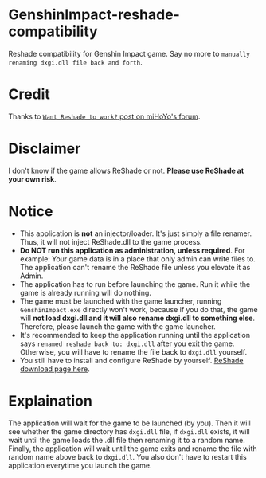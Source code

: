 # GenshinImpact-reshade-compatibility
 Reshade compatibility for Genshin Impact game. Say no more to `manually renaming dxgi.dll file back and forth`.

# Credit
 Thanks to [`Want Reshade to work?` post on miHoYo's forum](https://www.hoyolab.com/genshin/article/29341).

# Disclaimer
 I don't know if the game allows ReShade or not. **Please use ReShade at your own risk**.

# Notice
 - This application is **not** an injector/loader. It's just simply a file renamer. Thus, it will not inject ReShade.dll to the game process.
 - **Do NOT run this application as administration, unless required**. For example: Your game data is in a place that only admin can write files to. The application can't rename the ReShade file unless you elevate it as Admin.
 - The application has to run before launching the game. Run it while the game is already running will do nothing.
 - The game must be launched with the game launcher, running `GenshinImpact.exe` directly won't work, because if you do that, the game will **not load dxgi.dll and it will also rename dxgi.dll to something else**. Therefore, please launch the game with the game launcher.
 - It's recommended to keep the application running until the application says `renamed reshade back to: dxgi.dll` after you exit the game. Otherwise, you will have to rename the file back to `dxgi.dll` yourself.
 - You still have to install and configure ReShade by yourself. [ReShade download page here](https://reshade.me/#download).

# Explaination
 The application will wait for the game to be launched (by you). Then it will see whether the game directory has `dxgi.dll` file, if `dxgi.dll` exists, it will wait until the game loads the .dll file then renaming it to a random name. Finally, the application will wait until the game exits and rename the file with random name above back to `dxgi.dll`. You also don't have to restart this application everytime you launch the game.
